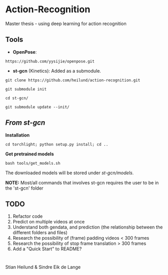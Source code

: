 # Action-Recognition
Master thesis - using deep learning for action recognition

## Tools
- **OpenPose**:
```
https://github.com/yysijie/openpose.git
```
- **st-gcn** (Kinetics): Added as a submodule.

```
git clone https://github.com/heilund/action-recognition.git
```
```
git submodule init
```
```
cd st-gcn/
```
```
git submodule update --init/
```
## *From st-gcn*
**Installation**
```
cd torchlight; python setup.py install; cd ..
```
**Get pretrained models**
```
bash tools/get_models.sh
```
The downloaded models will be stored under *st-gcn/models*.

**NOTE:** Most/all commands that involves st-gcn requires the user to be in the 'st-gcn' folder

## TODO
1. Refactor code
2. Predict on multiple videos at once
3. Understand both gendata, and prediction (the relationship between the different folders and files)
4. Research the possibility of (frame) padding videos < 300 frames
5. Research the possibility of stop frame translation > 300 frames
6. Add a "Quick Start" to README? 

#
Stian Heilund & Sindre Eik de Lange
